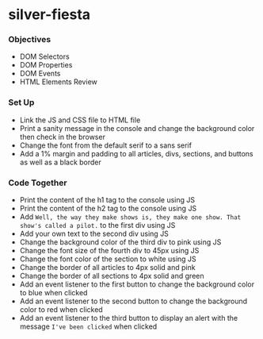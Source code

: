 # silver-fiesta

### Objectives
- DOM Selectors
- DOM Properties
- DOM Events
- HTML Elements Review

### Set Up
- Link the JS and CSS file to HTML file
- Print a sanity message in the console and change the background color then check in the browser
- Change the font from the default serif to a sans serif
- Add a 1% margin and padding to all articles, divs, sections, and buttons as well as a black border

### Code Together
- Print the content of the h1 tag to the console using JS
- Print the content of the h2 tag to the console using JS
- Add `Well, the way they make shows is, they make one show. That show's called a pilot.` to the first div using JS
- Add your own text to the second div using JS
- Change the background color of the third div to pink using JS
- Change the font size of the fourth div to 45px using JS
- Change the font color of the section to white using JS
- Change the border of all articles to 4px solid and pink
- Change the border of all sections to 4px solid and green
- Add an event listener to the first button to change the background color to blue when clicked
- Add an event listener to the second button to change the background color to red when clicked
- Add an event listener to the third button to display an alert with the message `I've been clicked` when clicked
